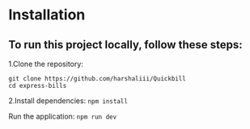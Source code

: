 # Installation
## To run this project locally, follow these steps:

1.Clone the repository:
```
git clone https://github.com/harshaliii/Quickbill
cd express-bills
```

2.Install dependencies:
```npm install```


Run the application:
```npm run dev```
